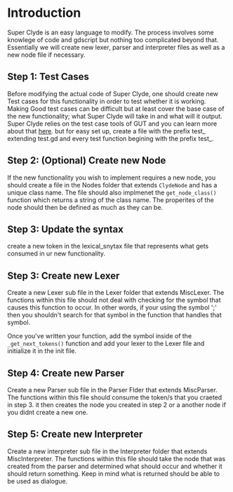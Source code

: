 # Introduction

Super Clyde is an easy language to modify. The process involves some knowlege of code and gdscript but nothing too complicated beyond that. 
Essentially we will create new lexer, parser and interpreter files as well as a new node file if necessary. 

## Step 1: Test Cases

Before modifying the actual code of Super Clyde, one should create new Test cases for this functionality in order to test whether it is working.
Making Good test cases can be difficult but at least cover the base case of the new functionality; what Super Clyde will take in and what will it output. 
Super Clyde relies on the test case tools of GUT and you can learn more about that [here](https://github.com/bitwes/Gut).
but for easy set up, create a file with the prefix test_ extending test.gd and every test function begining with the prefix test_.


## Step 2: (Optional) Create new Node

If the new functionality you wish to implement requires a new node, you should create a file in the Nodes folder that extends `ClydeNode` and has a unique class name. 
The file should also implmenet the `get_node_class()` function which returns a string of the class name. The properites of the node should then be defined as much as they can be. 


## Step 3: Update the syntax

create a new token in the lexical_snytax file that represents what gets consumed in ur new functionality.

## Step 3: Create new Lexer

Create a new Lexer sub file in the Lexer folder that extends MiscLexer. 
The functions within this file should not deal with checking for the symbol that causes this function to occur.
In other words, if your using the symbol ';' then you shouldn't search for that symbol in the function that handles that symbol.

Once you've written your function, add the symbol inside of the `_get_next_tokens()` function and add your lexer to the Lexer file and initialize it in the init file.


## Step 4: Create new Parser

Create a new Parser sub file in the Parser Flder that extends MiscParser.
The functions within this file should consume the token/s that you craeted in step 3. it then creates the node you created in step 2 or a another node if you didnt create a new one.


## Step 5: Create new Interpreter 

Create a new interpreter sub file in the Interpreter folder that extends MiscInterpreter.
The functions within this file should take the node that was created from the parser and determined what should occur and whether it should return something. Keep in mind what is returned should be able to be used as dialogue. 
